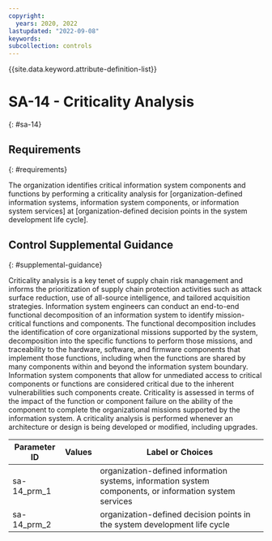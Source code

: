 ```yaml
---
copyright:
  years: 2020, 2022
lastupdated: "2022-09-08"
keywords: 
subcollection: controls
---
```


{{site.data.keyword.attribute-definition-list}}

# SA-14 - Criticality Analysis
{: #sa-14}

## Requirements
{: #requirements}

The organization identifies critical information system components and functions by performing a criticality analysis for [organization-defined information systems, information system components, or information system services] at [organization-defined decision points in the system development life cycle].

## Control Supplemental Guidance
{: #supplemental-guidance}

Criticality analysis is a key tenet of supply chain risk management and informs the prioritization of supply chain protection activities such as attack surface reduction, use of all-source intelligence, and tailored acquisition strategies. Information system engineers can conduct an end-to-end functional decomposition of an information system to identify mission-critical functions and components. The functional decomposition includes the identification of core organizational missions supported by the system, decomposition into the specific functions to perform those missions, and traceability to the hardware, software, and firmware components that implement those functions, including when the functions are shared by many components within and beyond the information system boundary. Information system components that allow for unmediated access to critical components or functions are considered critical due to the inherent vulnerabilities such components create. Criticality is assessed in terms of the impact of the function or component failure on the ability of the component to complete the organizational missions supported by the information system. A criticality analysis is performed whenever an architecture or design is being developed or modified, including upgrades.

| Parameter ID | Values | Label or Choices |
|---|---|---|
| sa-14_prm_1 |  | organization-defined information systems, information system components, or information system services |
| sa-14_prm_2 |  | organization-defined decision points in the system development life cycle |


